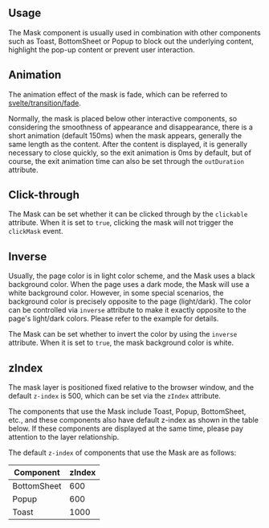 ## Usage

The Mask component is usually used in combination with other components such as Toast, BottomSheet or Popup to block out the underlying content, highlight the pop-up content or prevent user interaction.

## Animation

The animation effect of the mask is fade, which can be referred to [svelte/transition/fade](https://svelte.dev/docs#run-time-svelte-transition-fade).

Normally, the mask is placed below other interactive components, so considering the smoothness of appearance and disappearance, there is a short animation (default 150ms) when the mask appears, generally the same length as the content. After the content is displayed, it is generally necessary to close quickly, so the exit animation is 0ms by default, but of course, the exit animation time can also be set through the `outDuration` attribute.

## Click-through

The Mask can be set whether it can be clicked through by the `clickable` attribute. When it is set to `true`, clicking the mask will not trigger the `clickMask` event.

## Inverse

Usually, the page color is in light color scheme, and the Mask uses a black background color. When the page uses a dark mode, the Mask will use a white background color. However, in some special scenarios, the background color is precisely opposite to the page (light/dark). The color can be controlled via `inverse` attribute to make it exactly opposite to the page's light/dark colors. Please refer to the example for details.

The Mask can be set whether to invert the color by using the `inverse` attribute. When it is set to `true`, the mask background color is white.

## zIndex

The mask layer is positioned fixed relative to the browser window, and the default `z-index` is 500, which can be set via the `zIndex` attribute.

The components that use the Mask include Toast, Popup, BottomSheet, etc., and these components also have default z-index as shown in the table below. If these components are displayed at the same time, please pay attention to the layer relationship.

The default `z-index` of components that use the Mask are as follows:

| Component   | zIndex |
| ----------- | ------ |
| BottomSheet | 600    |
| Popup       | 600    |
| Toast       | 1000   |
